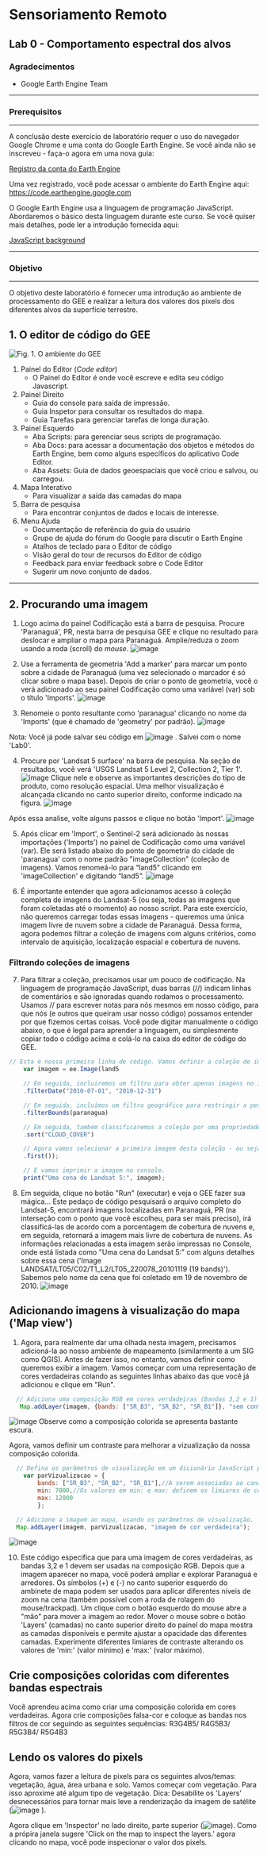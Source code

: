 # Sensoriamento Remoto
Lab 0 - Comportamento espectral dos alvos
--------------

### Agradecimentos
- Google Earth Engine Team

------

### Prerequisitos
-------------
A conclusão deste exercício de laboratório requer o uso do navegador Google Chrome e uma conta do Google Earth Engine. Se você ainda não se inscreveu - faça-o agora em uma nova guia:

[Registro da conta do Earth Engine](https://signup.earthengine.google.com/)

Uma vez registrado, você pode acessar o ambiente do Earth Engine aqui: https://code.earthengine.google.com

O Google Earth Engine usa a linguagem de programação JavaScript. Abordaremos o básico desta linguagem durante este curso. Se você quiser mais detalhes, pode ler a introdução fornecida aqui:

[JavaScript background](https://developers.google.com/earth-engine/tutorials/tutorials)

------------------------------------------------------------------------

### Objetivo
---------
O objetivo deste laboratório é fornecer uma introdução ao ambiente de processamento do GEE e realizar a leitura dos valores dos pixels dos diferentes alvos da superfície terrestre.



## 1. O editor de código do GEE

![Fig. 1. O ambiente do GEE](https://github.com/geospatialeco/GEARS/blob/master/gee_editor.png)

1. Painel do Editor (_Code editor_)
	- O Painel do Editor é onde você escreve e edita seu código Javascript.
2. Painel Direito
	- Guia do console para saída de impressão.
	- Guia Inspetor para consultar os resultados do mapa.
	- Guia Tarefas para gerenciar tarefas de longa duração.
3. Painel Esquerdo
	- Aba Scripts: para gerenciar seus scripts de programação.
	- Aba Docs: para acessar a documentação dos objetos e métodos do Earth Engine, bem como alguns específicos do aplicativo Code Editor.
	- Aba Assets: Guia de dados geoespaciais que você criou e salvou, ou carregou.
4. Mapa Interativo
	- Para visualizar a saída das camadas do mapa
5. Barra de pesquisa
	- Para encontrar conjuntos de dados e locais de interesse.
6. Menu Ajuda
	- Documentação de referência do guia do usuário
	- Grupo de ajuda do fórum do Google para discutir o Earth Engine
	- Atalhos de teclado para o Editor de código
	- Visão geral do tour de recursos do Editor de código
	- Feedback para enviar feedback sobre o Code Editor
	- Sugerir um novo conjunto de dados.
---------

## 2. Procurando uma imagem

1. Logo acima do painel Codificação está a barra de pesquisa. 
Procure 'Paranaguá', PR, nesta barra de pesquisa GEE e clique no resultado para deslocar e ampliar o mapa para Paranaguá. Amplie/reduza o zoom usando a roda (scroll) do _mouse_.
![image](https://user-images.githubusercontent.com/41900626/178794965-07dde932-44de-4acf-a6d0-58649b7bad95.png)


2. Use a ferramenta de geometria 'Add a marker' para marcar um ponto sobre a cidade de Paranaguá (uma vez selecionado o marcador é só clicar sobre o mapa base). Depois de criar o ponto de geometria, você o verá adicionado ao seu painel Codificação como uma variável (var) sob o título 'Imports'.
![image](https://user-images.githubusercontent.com/41900626/178795354-74c3042e-707d-4625-b806-5cb0f4b48141.png)

3. Renomeie o ponto resultante como 'paranagua' clicando no nome da 'Imports' (que é chamado de 'geometry' por padrão).
 ![image](https://user-images.githubusercontent.com/41900626/178795572-b59562aa-19cf-448b-9099-02586706b05b.png)
 
 Nota: Você já pode salvar seu código em ![image](https://user-images.githubusercontent.com/41900626/178795780-e672f2b2-2472-4e9c-b32c-8caef6e928da.png)
. Salvei com o nome 'Lab0'.

4. Procure por 'Landsat 5 surface' na barra de pesquisa. Na seção de resultados, você verá 'USGS Landsat 5 Level 2, Collection 2, Tier 1'.
![image](https://user-images.githubusercontent.com/41900626/178796322-90d5b518-4a66-4e4c-9417-4023fa4f59bb.png)
Clique nele e observe as importantes descrições do tipo de produto, como resolução espacial. Uma melhor visualização é alcançada clicando no canto superior direito, conforme indicado na figura.
![image](https://user-images.githubusercontent.com/41900626/178797162-dea6d5be-e7b5-4a6f-8838-39008e319578.png)

Após essa analise, volte alguns passos e clique no botão 'Import'.
![image](https://user-images.githubusercontent.com/41900626/178797596-25c93775-9dd1-48fa-b0f1-7999eda3437e.png)

5. Após clicar em 'Import', o Sentinel-2 será adicionado às nossas importações ('Imports') no painel de Codificação como uma variável (var). Ele será listado abaixo do ponto de geometria do cidade de 'paranagua' com o nome padrão "imageCollection" (coleção de imagens). Vamos renomeá-lo para “land5” clicando em 'imageCollection' e digitando “land5”.
![image](https://user-images.githubusercontent.com/41900626/178797936-98cc6d8e-2246-49b4-8825-dbea9b4c16a6.png)

6. É importante entender que agora adicionamos acesso à coleção completa de imagens do Landsat-5 (ou seja, todas as imagens que foram coletadas até o momento) ao nosso script. Para este exercício, não queremos carregar todas essas imagens - queremos uma única imagem livre de nuvem sobre a cidade de Paranaguá. Dessa forma, agora podemos filtrar a coleção de imagens com alguns critérios, como intervalo de aquisição, localização espacial e cobertura de nuvens.




### Filtrando coleções de imagens

7. Para filtrar a coleção, precisamos usar um pouco de codificação. Na linguagem de programação JavaScript, duas barras (//) indicam linhas de comentários e são ignoradas quando rodamos o processamento. Usamos // para escrever notas para nós mesmos em nosso código, para que nós (e outros que queiram usar nosso código) possamos entender por que fizemos certas coisas.
Você pode digitar manualmente o código abaixo, o que é legal para aprender a linguagem, ou simplesmente copiar todo o código acima e colá-lo na caixa do editor de código do GEE.

```JavaScript
// Esta é nossa primeira linha de código. Vamos definir a coleção de imagens com a qual estamos trabalhando escrevendo este comando
    var imagem = ee.Image(land5

    // Em seguida, incluiremos um filtro para obter apenas imagens no intervalo de datas em que estamos interessados
    .filterDate("2010-07-01", "2010-12-31")

    // Em seguida, incluímos um filtro geográfico para restringir a pesquisa a imagens no local do nosso ponto
    .filterBounds(paranagua)

    // Em seguida, também classificaremos a coleção por uma propriedade de metadados, no nosso caso, a cobertura de nuvens é muito útil
    .sort("CLOUD_COVER")

    // Agora vamos selecionar a primeira imagem desta coleção - ou seja, a imagem mais livre de nuvens no intervalo de datas
    .first());

    // E vamos imprimir a imagem no console.
    print("Uma cena do Landsat 5:", imagem);
```

8. Em seguida, clique no botão "Run" (executar) e veja o GEE fazer sua mágica... 
Este pedaço de código pesquisará o arquivo completo do Landsat-5, encontrará imagens localizadas em Paranaguá, PR (na interseção com o ponto que você escolheu, para ser mais preciso), irá classificá-las de acordo com a porcentagem de cobertura de nuvens e, em seguida, retornará a imagem mais livre de cobertura de nuvens. As informações relacionadas a esta imagem serão impressas no Console, onde está listada como "Uma cena do Landsat 5:" com alguns detalhes sobre essa cena ('Image LANDSAT/LT05/C02/T1_L2/LT05_220078_20101119 (19 bands)'). Sabemos pelo nome da cena que foi coletado em 19 de novembro de 2010.
![image](https://user-images.githubusercontent.com/41900626/178800777-2ff5c8a4-b7ba-4206-9270-31834fa590f4.png)



## Adicionando imagens à visualização do mapa ('Map view')
1. Agora, para realmente dar uma olhada nesta imagem, precisamos adicioná-la ao nosso ambiente de mapeamento (similarmente a um SIG como QGIS). Antes de fazer isso, no entanto, vamos definir como queremos exibir a imagem. Vamos começar com uma representação de cores verdadeiras colando as seguintes linhas abaixo das que você já adicionou e clique em "Run".

```JavaScript
  // Adiciona uma composição RGB em cores verdadeiras (Bandas 3,2 e 1) ao mapa, primeiramente sem contraste.
   Map.addLayer(imagem, {bands: ["SR_B3", "SR_B2", "SR_B1"]}, "sem contraste");
```
![image](https://user-images.githubusercontent.com/41900626/178990072-3df5f050-3c40-4e79-934e-b4af53b0968d.png)
Observe como a composição colorida se apresenta bastante escura.


Agora, vamos definir um contraste para melhorar a vizualização da nossa composição colorida. 
```JavaScript
  // Defina os parâmetros de visualização em um dicionário JavaScript para renderização de cores verdadeiras. Bandas 3,2 e 1 são necessárias para tal.
    var parVizualizacao = {
        bands: ["SR_B3", "SR_B2", "SR_B1"],//A serem associadas ao canais de cores R-G-B
        min: 7000,//Os valores em min: e max: definem os limiares de contraste a ser aplicado
        max: 12000
        };

  // Adicione a imagem ao mapa, usando os parâmetros de visualização.
  Map.addLayer(imagem, parVizualizacao, "imagem de cor verdadeira");
```
![image](https://user-images.githubusercontent.com/41900626/178991066-c8f834e7-2324-42b4-89ae-1385f1561bc3.png)


10. Este código especifica que para uma imagem de cores verdadeiras, as bandas 3,2 e 1 devem ser usadas na composição RGB. Depois que a imagem aparecer no mapa, você poderá ampliar e explorar Paranaguá e arredores. Os símbolos (+) e (-) no canto superior esquerdo do ambinete de mapa podem ser usados para aplicar diferentes níveis de zoom na cena (também possível com a roda de rolagem do mouse/trackpad). 
Um clique com o botão esquerdo do mouse abre a "mão" para mover a imagem ao redor. Mover o mouse sobre o botão 'Layers' (camadas) no canto superior direito do painel do mapa mostra as camadas disponíveis e permite ajustar a opacidade das diferentes camadas.
Experimente diferentes limiares de contraste alterando os valores de 'min:' (valor mínimo) e 'max:' (valor máximo).



## Crie composições coloridas com diferentes bandas espectrais

Você aprendeu acima como criar uma composição colorida em cores verdadeiras. 
Agora crie composições falsa-cor e coloque as bandas nos filtros de cor seguindo as seguintes sequências:
R3G4B5/ R4G5B3/ R5G3B4/ R5G4B3


## Lendo os valores do pixels
Agora, vamos fazer a leitura de pixels para os seguintes alvos/temas: vegetação, água, área urbana e solo. 
Vamos começar com vegetação. Para isso aproxime até algum tipo de vegetação.
Dica: Desabilite os 'Layers' desnecessários para tornar mais leve a renderização da imagem de satélite (![image](https://user-images.githubusercontent.com/41900626/178992992-d12b07f4-1551-47e4-a4c1-1414c13d34e7.png)
).

Agora clique em 'Inspector' no lado direito, parte superior (![image](https://user-images.githubusercontent.com/41900626/178993313-84f86e7b-cd52-4703-8785-4dfe031c019f.png)). Como a própira janela sugere 'Click on the map to inspect the layers.' agora clicando no mapa, você pode inspecionar o valor dos pixels.


